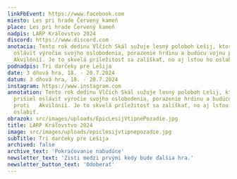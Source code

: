 ```yaml
---
linkFbEvent: https://www.facebook.com
miesto: Les pri hrade Červený kameň
place: Les pri hrade Červený kameň
nadpis: LARP Kráľovstvo 2024
discord: https://www.discord.com
anotacia: Tento rok dedinu Vlčích Skál sužuje lesný poloboh Lešij, ktorý prišiel
  osláviť výročie svojho oslobodenia, porazenie hrdinu a budúcu vojnu proti
  Akvilónií. Je to skvelá príležitosť sa zalíškať, no aj lsťou ho oslabiť.
podnadpis: Tri darčeky pre Lešija
date: 3 dňová hra, 18. - 20.7.2024
datum: 3 dňová hra, 18. - 20.7.2024
instagram: https://www.instagram.com
annotation: Tento rok dedinu Vlčích Skál sužuje lesný poloboh Lešij, ktorý
  prišiel osláviť výročie svojho oslobodenia, porazenie hrdinu a budúcu vojnu
  proti   Akvilónií. Je to skvelá príležitosť sa zalíškať, no aj lsťou ho
  oslabiť.
obrazok: src/images/uploads/EpicLesijVtipnePozadie.jpg
title: LARP Kráľovstvo 2024
image: src/images/uploads/epiclesijvtipnepozadie.jpg
subTitle: Tri darčeky pre Lešija
archived: false
archive_text: 'Pokračovanie nabudúce'
newsletter_text: 'Zisti medzi prvými kedy bude ďalšia hra.'
newsletter_button_text: 'Odoberať'
---
```

